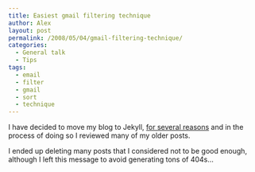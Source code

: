 ```yaml
---
title: Easiest gmail filtering technique
author: Alex
layout: post
permalink: /2008/05/04/gmail-filtering-technique/
categories:
  - General talk
  - Tips
tags:
  - email
  - filter
  - gmail
  - sort
  - technique
---
```

 

I have decided to move my blog to Jekyll, [for several reasons](http://carlboettiger.info/2012/05/01/Jekyll-vs-Wordpress.html) and in the process of doing so I reviewed many of my older posts.

I ended up deleting many posts that I considered not to be good enough, although I left this message to avoid generating tons of 404s... 